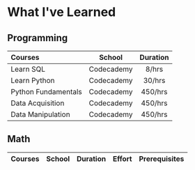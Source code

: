 # What I've Learned

## Programming
Courses | School | Duration
:-- | :--: | :--:
Learn SQL | Codecademy | 8/hrs
Learn Python | Codecademy | 30/hrs
Python Fundamentals | Codecademy | 450/hrs
Data Acquisition | Codecademy | 450/hrs
Data Manipulation | Codecademy | 450/hrs

## Math
Courses | School | Duration | Effort | Prerequisites
:-- | :--: | :--: | :--: | :--:
